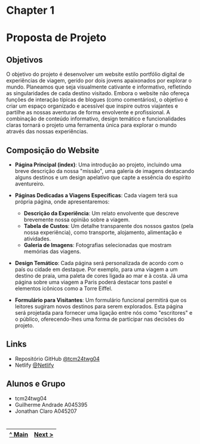 # Chapter 1
# Proposta de Projeto

## Objetivos
O objetivo do projeto é desenvolver um website estilo portfólio digital de 
experiências de viagem, gerido por dois jovens apaixonados por explorar o mundo. Planeamos 
que seja visualmente cativante e informativo, refletindo as singularidades de cada destino 
visitado. 
Embora o website não ofereça funções de interação típicas de blogues (como comentários), o 
objetivo é criar um espaço organizado e acessível que inspire outros viajantes e partilhe as 
nossas aventuras de forma envolvente e profissional. A combinação de conteúdo informativo, 
design temático e funcionalidades claras tornará o projeto uma ferramenta única para explorar 
o mundo através das nossas experiências. 

## Composição do Website
- **Página Principal (index)**: Uma introdução ao projeto, incluindo uma breve descrição da nossa "missão", uma galeria de imagens destacando alguns destinos e um design apelativo que capte a essência do espírito aventureiro.
  
- **Páginas Dedicadas a Viagens Específicas**: Cada viagem terá sua própria página, onde apresentaremos:
  - **Descrição da Experiência**: Um relato envolvente que descreve brevemente nossa opinião sobre a viagem.
  - **Tabela de Custos**: Um detalhe transparente dos nossos gastos (pela nossa experiência), como transporte, alojamento, alimentação e atividades.
  - **Galeria de Imagens**: Fotografias selecionadas que mostram memórias das viagens.

- **Design Temático**: Cada página será personalizada de acordo com o país ou cidade em destaque. Por exemplo, para uma viagem a um destino de praia, uma paleta de cores ligada ao mar e à costa. Já uma página sobre uma viagem a Paris poderá destacar tons pastel e elementos icônicos como a Torre Eiffel.

- **Formulário para Visitantes**: Um formulário funcional permitirá que os leitores sugiram novos destinos para serem explorados. Esta página será projetada para fornecer uma ligação entre nós como "escritores" e o público, oferecendo-lhes uma forma de participar nas decisões do projeto.

## Links 
- Repositório GitHub [@tcm24twg04](https://github.com/GA-JC/tcm24twg04)
- Netlify [@Netlify](https://tcm24twg04.netlify.app/)

## Alunos e Grupo 
- tcm24twg04 
- Guilherme Andrade A045395 
- Jonathan Claro A045207

#

[^ Main](../README.md) | [Next >](C2.md) |
|:----------------------------------:|:----------------------------------:|
